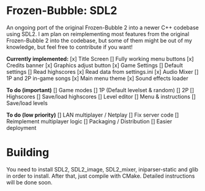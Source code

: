 # Frozen-Bubble: SDL2
An ongoing port of the original Frozen-Bubble 2 into a newer C++ codebase using SDL2. I am plan on reimplementing most features from the original Frozen-Bubble 2 into the codebase, but some of them might be out of my knowledge, but feel free to contribute if you want!

**Currently implemented:**
[x] Title Screen
    [] Fully working menu buttons
    [x] Credits banner
    [x] Graphics adjust button
[x] Game Settings
    [] Default settings
    [] Read highscores
    [x] Read data from settings.ini
[x] Audio Mixer
    [] 1P and 2P in-game songs
    [x] Main menu theme
    [x] Sound effects loader

**To do (important)**
[] Game modes
    [] 1P (Default levelset & random)
    [] 2P
[] Highscores
    [] Save/load highscores
[] Level editor
    [] Menu & instructions
    [] Save/load levels

**To do (low priority)**
[] LAN multiplayer / Netplay
    [] Fix server code
    [] Reimplement multiplayer logic
[] Packaging / Distribution
    [] Easier deployment

# Building
You need to install SDL2, SDL2_image, SDL2_mixer, iniparser-static and glib in order to install.
After that, just compile with CMake. Detailed instructions will be done soon.